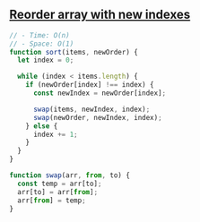 ## [Reorder array with new indexes](https://bigfrontend.dev/problem/reorder-array-with-new-indexes)

<!-- notecardId: 1740329979541 -->

```js
// - Time: O(n)
// - Space: O(1)
function sort(items, newOrder) {
  let index = 0;

  while (index < items.length) {
    if (newOrder[index] !== index) {
      const newIndex = newOrder[index];

      swap(items, newIndex, index);
      swap(newOrder, newIndex, index);
    } else {
      index += 1;
    }
  }
}

function swap(arr, from, to) {
  const temp = arr[to];
  arr[to] = arr[from];
  arr[from] = temp;
}
```
